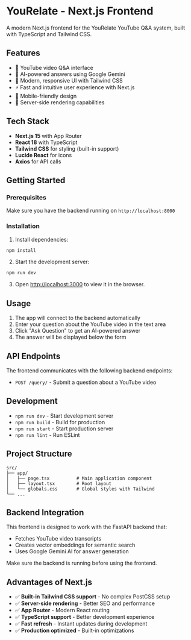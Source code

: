 # YouRelate - Next.js Frontend

A modern Next.js frontend for the YouRelate YouTube Q&A system, built with TypeScript and Tailwind CSS.

## Features

- 🎥 YouTube video Q&A interface
- 🤖 AI-powered answers using Google Gemini
- 🎨 Modern, responsive UI with Tailwind CSS
- ⚡ Fast and intuitive user experience with Next.js
- 📱 Mobile-friendly design
- 🚀 Server-side rendering capabilities

## Tech Stack

- **Next.js 15** with App Router
- **React 18** with TypeScript
- **Tailwind CSS** for styling (built-in support)
- **Lucide React** for icons
- **Axios** for API calls

## Getting Started

### Prerequisites

Make sure you have the backend running on `http://localhost:8000`

### Installation

1. Install dependencies:
```bash
npm install
```

2. Start the development server:
```bash
npm run dev
```

3. Open [http://localhost:3000](http://localhost:3000) to view it in the browser.

## Usage

1. The app will connect to the backend automatically
2. Enter your question about the YouTube video in the text area
3. Click "Ask Question" to get an AI-powered answer
4. The answer will be displayed below the form

## API Endpoints

The frontend communicates with the following backend endpoints:

- `POST /query/` - Submit a question about a YouTube video

## Development

- `npm run dev` - Start development server
- `npm run build` - Build for production
- `npm run start` - Start production server
- `npm run lint` - Run ESLint

## Project Structure

```
src/
├── app/
│   ├── page.tsx          # Main application component
│   ├── layout.tsx        # Root layout
│   └── globals.css       # Global styles with Tailwind
└── ...
```

## Backend Integration

This frontend is designed to work with the FastAPI backend that:
- Fetches YouTube video transcripts
- Creates vector embeddings for semantic search
- Uses Google Gemini AI for answer generation

Make sure the backend is running before using the frontend.

## Advantages of Next.js

- ✅ **Built-in Tailwind CSS support** - No complex PostCSS setup
- ✅ **Server-side rendering** - Better SEO and performance
- ✅ **App Router** - Modern React routing
- ✅ **TypeScript support** - Better development experience
- ✅ **Fast refresh** - Instant updates during development
- ✅ **Production optimized** - Built-in optimizations
